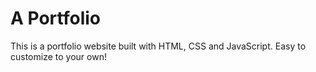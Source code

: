 # A Portfolio 
This is a portfolio website built with HTML, CSS and JavaScript. Easy to customize to your own!
